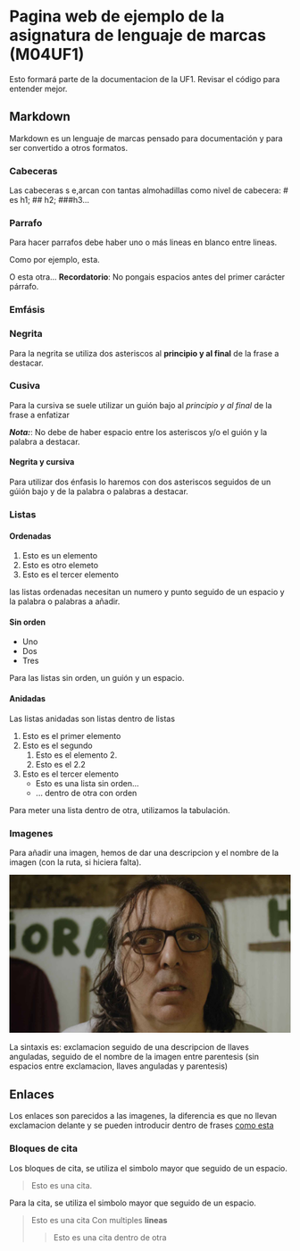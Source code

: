 # Pagina web de ejemplo de la asignatura de lenguaje de marcas (M04UF1)

Esto formará parte de la documentacion de la UF1. Revisar el código para entender mejor.

## Markdown

Markdown es un lenguaje de marcas pensado para documentación y para ser convertido a otros formatos.

### Cabeceras

Las cabeceras s e,arcan con tantas almohadillas como nivel de cabecera: # es h1; ## h2; ###h3...

### Parrafo

Para hacer parrafos debe haber uno o más lineas en blanco entre lineas.

Como por ejemplo, esta.


O esta otra... **Recordatorio**: No pongais espacios antes del primer carácter párrafo.

### Emfásis

### Negrita

Para la negrita se utiliza dos asteriscos al **principio y al final** de la frase a destacar.

### Cusiva

Para la cursiva se suele utilizar un guión bajo al _principio y al final_ de la frase a enfatizar

**_Nota:_**: No debe de haber espacio entre los asteriscos y/o el guión y la palabra a destacar.

#### Negrita y cursiva

Para utilizar dos énfasis lo haremos con dos asteriscos seguidos de un gúión bajo y de la palabra o palabras a destacar.

### Listas

#### Ordenadas

1. Esto es un elemento
2. Esto es otro elemeto
3. Esto es el tercer elemento

las listas ordenadas necesitan un numero y punto seguido de un espacio y la palabra o palabras a añadir.

#### Sin orden

- Uno
- Dos
- Tres

Para las listas sin orden, un guión y un espacio.

#### Anidadas

Las listas anidadas son listas dentro de listas

1. Esto es el primer elemento
2. Esto es el segundo
	1. Esto es el elemento 2.
	2. Esto es el 2.2
3. Esto es el tercer elemento
	- Esto es una lista sin orden...
	- ... dentro de otra con orden

Para meter una lista dentro de otra, utilizamos la tabulación.

### Imagenes

Para añadir una imagen, hemos de dar una descripcion y el nombre de la imagen (con la ruta, si hiciera falta).

![paco el loco](paco.jpg)

La sintaxis es: exclamacion seguido de una descripcion de llaves anguladas, seguido de el nombre de la imagen entre parentesis (sin espacios entre exclamacion, llaves anguladas y parentesis)

## Enlaces

Los enlaces son parecidos a las imagenes, la diferencia es que no llevan exclamacion delante y se pueden introducir dentro de frases [como esta](http://enti.cat)

### Bloques de cita

Los bloques de cita, se utiliza el simbolo mayor que seguido de un espacio.

> Esto es una cita.

Para la cita, se utiliza el simbolo mayor que seguido de un espacio.

> Esto es una cita
> Con multiples **lineas**
> > Esto es una cita dentro de otra
